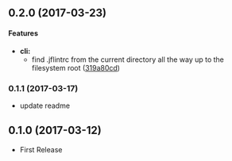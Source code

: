 ## 0.2.0 (2017-03-23)


#### Features

* **cli:**
  * find .jflintrc from the current directory all the way up to the filesystem root ([319a80cd](https://github.com/miyajan/jflint/commit/319a80cd078e21cf105767a7a63dd3541cd709a9))


### 0.1.1 (2017-03-17)

* update readme

## 0.1.0 (2017-03-12)

* First Release
